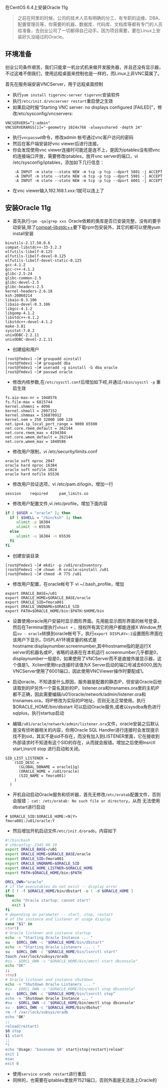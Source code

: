 在CentOS 6.4上安装Oracle 11g

>之前在阿里的时候，公司的技术人员有明确的分工，有专职的运维、DBA、配置管理员等，你需要的机器、数据库、代码库、文档库等都有专门的人员给准备，去创业公司了一切都得自己动手。因为项目需要，要在Linux上安装好久没碰过的Oracle。

## 环境准备

创业公司条件艰苦，我们只能拿一机台式机来做开发服务器，并且还没有显示器，不过这难不倒我们，使用远程桌面来控制也是一样的，而Linux上非VNC莫属了。

首先在服务端安装VNCServer，用于远程桌面控制

 * 执行`yum install tigervnc-server tigervnc`安装软件
 * 执行`/etc/init.d/vncserver restart`重启使之生效
 * 如果启动时报“Starting VNC server: no displays configured                [FAILED]”，修改/etc/sysconfig/vncservers:
 
 ```
VNCSERVERS=“1:admin"
VNCSERVERARGS[1]="-geometry 1024x768 -alwaysshared -depth 24"
 ```
 
 * 执行`vncpasswd`命令，修改admin 帐号通过vnc客户访问的密码 
 * 然后在客户端安装好vnc viewer后进行连接。
 * 你会发现使用vnc viewer连接时可能还是连不上，是因为iptables没有把vnc的连接端口开放，需要修改iptables，放开vnc server的端口，vi /etc/sysconfig/iptables，添加如下几行信息：
 
 ```
     -A INPUT -m state --state NEW -m tcp -p tcp --dport 5801 -j ACCEPT
     -A INPUT -m state --state NEW -m tcp -p tcp --dport 5901 -j ACCEPT
     -A INPUT -m state --state NEW -m tcp -p tcp --dport 6001 -j ACCEPT
```
 * 在vnc viewer输入192.168.1.xxx:1就可以连上了

## 安装Oracle 11g
 * 首先执行`rpm -qa|grep xxx `Oracle依赖的类库是否已安装完整，没有的要手动安装,除了[compat-libstdc++](http://fr.rpmfind.net//linux/RPM/centos/6.4/x86_64/Packages/compat-libstdc++-33-3.2.3-69.el6.i686.html)要下载rpm包安装外，其它的都可以使用yum install安装
 
 ```
 binutils-2.17.50.0.6
compat-libstdc++-33-3.2.3
elfutils-libelf-0.125
elfutils-libelf-devel-0.125
elfutils-libelf-devel-static-0.125
gcc-4.1.2
gcc-c++-4.1.2
glibc-2.5-24
glibc-common-2.5
glibc-devel-2.5
glibc-headers-2.5
kernel-headers-2.6.18
ksh-20060214
libaio-0.3.106
libaio-devel-0.3.106 
libgcc-4.1.2
libgomp-4.1.2
libstdc++-4.1.2 
libstdc++-devel-4.1.2
make-3.81
sysstat-7.0.2
unixODBC-2.2.11
unixODBC-devel-2.2.11
```

* 创建组和用户

```
[root@fmdev1 ~]# groupadd oinstall
[root@fmdev1 ~]# groupadd dba
[root@fmdev1 ~]# useradd -g oinstall -G dba oracle
[root@fmdev1 ~]# passwd oracle 
```

* 修改内核参数,在`/etc/sysctl.conf`后增加如下崆,并通过`/sbin/sysctl -p` 重启生效

```
fs.aio-max-nr = 1048576
fs.file-max = 6815744
kernel.shmmni = 4096
kernel.shmall = 2097152
kernel.shmmax = 536870912 
kernel.sem = 250 32000 100 128
net.ipv4.ip_local_port_range = 9000 65500
net.core.rmem_default = 262144
net.core.rmem_max = 4194304
net.core.wmem_default = 262144
net.core.wmem_max = 1048586 
```

* 修改用户限制，vi /etc/security/limits.conf

```
oracle soft nproc 2047
oracle hard nproc 16384
oracle soft nofile 1024
oracle hard nofile 65536 
```

* 修改用户验证选项，vi /etc/pam.d/login，增加一行

```
session    required     pam_limits.so
```

* 修改用户配置文件,vi /etc/profile，增加下面内容

```bash
if [ $USER = "oracle" ]; then
  if [ $SHELL = "/bin/ksh" ]; then
     ulimit -p 16384
     ulimit -n 65536
  else
     ulimit -u 16384 -n 65536
  fi
fi 
```

* 创建安装目录

```
[root@fmdev1 ~]# mkdir -p /u01/oraInventory
[root@fmdev1 ~]# chown -R oracle:oinstall /u01
[root@fmdev1 ~]# chmod -R 775 /u01
```

* 修改用户配置，在oracle帐号下 vi ~/.bash_profile，增加

```
export ORACLE_BASE=/u01
export ORACLE_HOME=$ORACLE_BASE/oracle
export ORACLE_SID=fmora001
export ORACLE_UNQNAME=$ORACLE_SID 
export PATH=$ORACLE_HOME/bin:$PATH:$HOME/bin
```

* 设置使用oracle用户安装时显示图形界面。先用能显示图形界面的帐号登录，然后在Terminal里执行`xhost +` ，授权所有其它的用户都能连接X Window,然后`su - oracle`转换到oracle帐号下，执行`export DISPLAY=:1`设置图形界面在该用户下显示。DISPLAY环境变量的格式是hostname:displaynumber.screennumber,其中hostname指的是运行X server的机器名或IP，省略的话表在在本机运行.screennumber几乎都是0，displaynumber一般是0，如果使用了VNCServer而不是直接外接显示器，这个值是1。Xclient使用tcp连接时该值为X Server启动的端口号减去6000,因为VNCServer使用了6001端口，因此使用VNCViewer操作时要配成1。

* 启动oracle。不知道是什么原因，服务器是配置的静态IP，但安装Oracle后他读取到的IP另外一个莫名其妙的IP，listener.ora和tnsnames.ora里的主机IP都不正确，因此需要编辑/u01/oracle/network/admin/listener.ora和tnsnames.ora，将IP修改为实际的IP地址，否则无法正常使用。执行 $ORACLE_HOME/bin/dbstart 可以启动Oracle服务,或者以sysdba角色进行sqlplus，执行startup启动

* 编辑`/u01/oracle/network/admin/listener.ora`文件，oracle安装之后默认是没有侦听器相关的内容，你用Oracle SQL Handler进行连接时会发现提示找不到sid，其实不是sid不存在，而没有加入到LISTENER里面，它在接收到外部请求时不知道有这个SID的存在，从而就会报错。增加之后使用lnsrctl start,lnsrctl stop 进行启动和关闭。

```
SID_LIST_LISTENER =
    (SID_DESC =
      (GLOBAL_DBNAME = oracle11g)
      (ORACLE_HOME = /u01/oracle)
      (SID_NAME = fmora001)
    )
  ) 
```

* 开机自动启动Oracle服务和侦听器，首先无修改`/etc/oratab`配置文件，否则会报错：
`cat: /etc/oratab: No such file or directory`，从而 无法使用dbstart进行启动

```
# $ORACLE_SID:$ORACLE_HOME:<N|Y>
fmora001:/u01/oracle:Y
```

* 然后增加开机启动文件`/etc/init.d/oradb`，内容如下

```bash
#!/bin/bash
# chkconfig: 2345 90 10
export ORACLE_BASE=/u01
export ORACLE_HOME=$ORACLE_BASE/oracle
export ORACLE_SID=fmora001
export ORACLE_UNQNAME=$ORACLE_SID
export ORACLE_HOME_LISTNER=$ORACLE_HOME
export PATH=$ORACLE_HOME/bin:$PATH

ORCL_OWN="oracle"
# if the executables do not exist -- display error
if [ ! -f $ORACLE_HOME/bin/dbstart -o ! -d $ORACLE_HOME ]
then
   echo "Oracle startup: cannot start"
   exit 1
fi
# depending on parameter -- start, stop, restart
# of the instance and listener or usage display
case "$1" in
start)
# Oracle listener and instance startup
echo -n "Starting Oracle Instance ... "
su - $ORCL_OWN -c "$ORACLE_HOME/bin/dbstart"
echo -n "Starting Oracle Listeners ... : "
su - $ORCL_OWN -c "$ORACLE_HOME/bin/lsnrctl start"
touch /var/lock/subsys/oradb
#su - $ORCL_OWN -c "$ORACLE_HOME/bin/emctl start dbconsole"
echo "OK"
;;
stop)
# Oracle listener and instance shutdown
echo -n "Shutdown Oracle Listeners ... "
#su - $ORCL_OWN -c "$ORACLE_HOME/bin/emctl stop dbconsole"
su - $ORCL_OWN -c "$ORACLE_HOME/bin/lsnrctl stop”
echo -n "Shutdown Oracle Instance ... "
#su - $ORCL_OWN -c "$ORACLE_HOME/bin/emctl stop dbconsole"
su - $ORCL_OWN -c "$ORACLE_HOME/bin/dbshut"
rm -f /var/lock/subsys/oradb
echo "OK"
;;
reload|restart)
$0 stop
$1 start
;;
*)
echo "Usage: 'basename $0' start|stop|restart|reload"
exit 1
esac
exit 0  
```

* 使用`service oradb restart`进行重启
* 同样的，也需要在iptables里放开1521端口，否则外面是无法连上Oracle的
